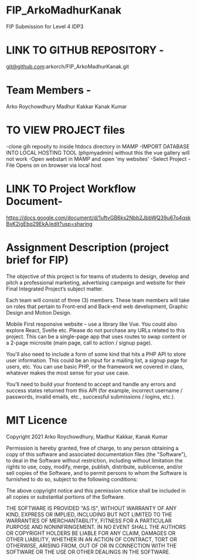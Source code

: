 # FIP_ArkoMadhurKanak

FIP Submission for Level 4 IDP3

# LINK TO GITHUB REPOSITORY -

git@github.com:arkorch/FIP_ArkoMadhurKanak.git

# Team Members -

Arko Roychowdhury
Madhur Kakkar
Kanak Kumar

# TO VIEW PROJECT files

-clone gih reposity to inside htdocs directory in MAMP
-IMPORT DATABASE INTO LOCAL HOSTING TOOL (phpmyadmin)
without this the vue gallery will not work
-Open webstart in MAMP and open 'my websites'
-Select Project
-File Opens on on browser via local host

# LINK TO Project Workflow Document-

https://docs.google.com/document/d/1uftvGB6ks2Nbb2JbbWQ39u67q4qskBxK2jgEbq29EkA/edit?usp=sharing

# Assignment Description (project brief for FIP)

The objective of this project is for teams of students to design, develop and pitch a professional marketing, advertising campaign and website for their Final Integrated Project’s subject matter.

Each team will consist of three (3) members. These team members will take on roles that pertain to Front-end and Back-end web development, Graphic Design and Motion Design.

Mobile First responsive website – use a library like Vue. You could also explore React, Svelte etc. Please do not purchase any URLs related to this project. This can be a single-page app that uses routes to swap content or a 2-page microsite (main page, call to action / signup page).

You'll also need to include a form of some kind that hits a PHP API to store user information. This could be an input for a mailing list, a signup page for users, etc. You can use basic PHP, or the framework we covered in class, whatever makes the most sense for your use case.

You’ll need to build your frontend to accept and handle any errors and success states returned from this API (for example, incorrect username / passwords, invalid emails, etc., successful submissions / logins, etc.).

# MIT Licence

Copyright 2021 Arko Roychowdhury, Madhur Kakkar, Kanak Kumar

Permission is hereby granted, free of charge, to any person obtaining a copy of this software and associated documentation files (the "Software"), to deal in the Software without restriction, including without limitation the rights to use, copy, modify, merge, publish, distribute, sublicense, and/or sell copies of the Software, and to permit persons to whom the Software is furnished to do so, subject to the following conditions:

The above copyright notice and this permission notice shall be included in all copies or substantial portions of the Software.

THE SOFTWARE IS PROVIDED "AS IS", WITHOUT WARRANTY OF ANY KIND, EXPRESS OR IMPLIED, INCLUDING BUT NOT LIMITED TO THE WARRANTIES OF MERCHANTABILITY, FITNESS FOR A PARTICULAR PURPOSE AND NONINFRINGEMENT. IN NO EVENT SHALL THE AUTHORS OR COPYRIGHT HOLDERS BE LIABLE FOR ANY CLAIM, DAMAGES OR OTHER LIABILITY, WHETHER IN AN ACTION OF CONTRACT, TORT OR OTHERWISE, ARISING FROM, OUT OF OR IN CONNECTION WITH THE SOFTWARE OR THE USE OR OTHER DEALINGS IN THE SOFTWARE.

